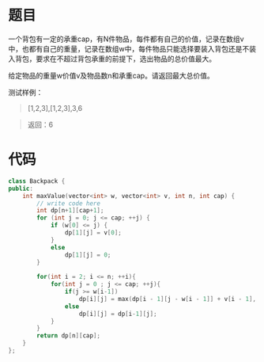 # 题目
一个背包有一定的承重cap，有N件物品，每件都有自己的价值，记录在数组v中，也都有自己的重量，记录在数组w中，每件物品只能选择要装入背包还是不装入背包，要求在不超过背包承重的前提下，选出物品的总价值最大。

给定物品的重量w价值v及物品数n和承重cap。请返回最大总价值。

测试样例：
> [1,2,3],[1,2,3],3,6

> 返回：6

# 代码
```cpp
class Backpack {
public:
    int maxValue(vector<int> w, vector<int> v, int n, int cap) {
        // write code here
        int dp[n+1][cap+1];
        for (int j = 0; j <= cap; ++j) {
            if (w[0] <= j) {
                dp[1][j] = v[0];
            }
            else
                dp[1][j] = 0;
        }
         
        for(int i = 2; i <= n; ++i){
            for(int j = 0 ; j <= cap; ++j){
                if(j >= w[i-1])
                    dp[i][j] = max(dp[i - 1][j - w[i - 1]] + v[i - 1], dp[i - 1][j]);
                else
                    dp[i][j] = dp[i-1][j];
            }
        }
        return dp[n][cap];
    }
};
```
